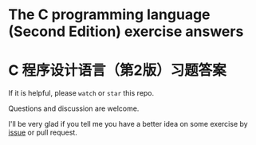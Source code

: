 # The C programming language (Second Edition) exercise answers
# C 程序设计语言（第2版）习题答案

If it is helpful, please `watch` or `star` this repo.

Questions and discussion are welcome.

I'll be very glad if you tell me you have a better idea on some exercise by [issue](https://github.com/fool2fish/the-c-programming-language-exercise-answers/issues/new) or pull request.
